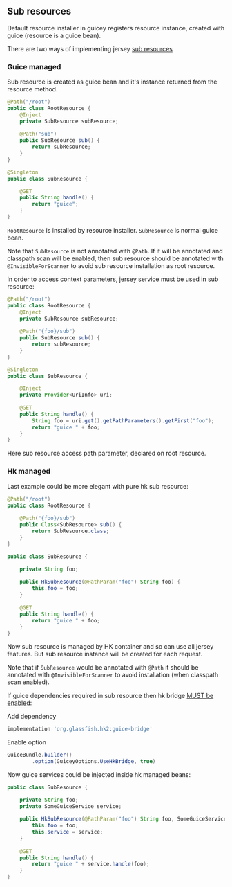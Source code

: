 ## Sub resources

Default resource installer in guicey registers resource instance, created with guice (resource is a guice bean). 

There are two ways of implementing jersey [sub resources](https://jersey.github.io/documentation/latest/jaxrs-resources.html#d0e2542)

### Guice managed

Sub resource is created as guice bean and it's instance returned from the resource method.

```java
@Path("/root")
public class RootResource {
    @Inject
    private SubResource subResource;
    
    @Path("sub")
    public SubResource sub() {
        return subResource;
    }
}

@Singleton
public class SubResource {

    @GET
    public String handle() {
        return "guice";
    }
}
```

`RootResource` is installed by resource installer. `SubResource` is normal guice bean.

Note that `SubResource` is not annotated with `@Path`. If it will be annotated and classpath scan will be enabled,
then sub resource should be annotated with `@InvisibleForScanner` to avoid sub resource installation as root resource.

In order to access context parameters, jersey service must be used in sub resource:

```java
@Path("/root")
public class RootResource {
    @Inject
    private SubResource subResource;
    
    @Path("{foo}/sub")
    public SubResource sub() {
        return subResource;
    }
}

@Singleton
public class SubResource {

    @Inject
    private Provider<UriInfo> uri;
    
    @GET
    public String handle() {
        String foo = uri.get().getPathParameters().getFirst("foo");
        return "guice " + foo;
    }
}
```

Here sub resource access path parameter, declared on root resource.

### Hk managed

Last example could be more elegant with pure hk sub resource:

```java
@Path("/root")
public class RootResource {
    
    @Path("{foo}/sub")
    public Class<SubResource> sub() {
        return SubResource.class;
    }
}

public class SubResource {

    private String foo;
    
    public HkSubResource(@PathParam("foo") String foo) {
        this.foo = foo;
    }
    
    @GET
    public String handle() {
        return "guice " + foo;
    }
}
``` 

Now sub resource is managed by HK container and so can use all jersey features. But sub resource
instance will be created for each request.

Note that if `SubResource` would be annotated with `@Path` it should be annotated with `@InvisibleForScanner`
to avoid installation (when classpath scan enabled).

If guice dependencies required in sub resource then hk bridge [MUST be enabled](http://xvik.github.io/dropwizard-guicey/4.1.0/guide/configuration/#hk-bridge):

Add dependency

```groovy
implementation 'org.glassfish.hk2:guice-bridge'
``` 

Enable option

```java
GuiceBundle.builder()
        .option(GuiceyOptions.UseHkBridge, true)
```

Now guice services could be injected inside hk managed beans:

```java
public class SubResource {

    private String foo;
    private SomeGuiceService service;
    
    public HkSubResource(@PathParam("foo") String foo, SomeGuiceService service) {
        this.foo = foo;
        this.service = service;
    }
    
    @GET
    public String handle() {
        return "guice " + service.handle(foo);
    }
}
```
